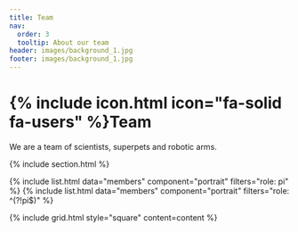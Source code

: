 ```yaml
---
title: Team
nav:
  order: 3
  tooltip: About our team
header: images/background_1.jpg
footer: images/background_1.jpg
---
```


# {% include icon.html icon="fa-solid fa-users" %}Team

We are a team of scientists, superpets and robotic arms.

{% include section.html %}

{% include list.html data="members" component="portrait" filters="role: pi" %}
{% include list.html data="members" component="portrait" filters="role: ^(?!pi$)" %}


{% include grid.html style="square" content=content %}

